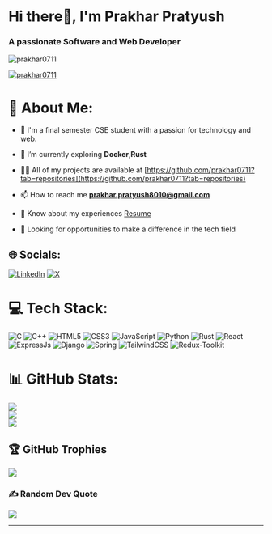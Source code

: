 <h1>Hi there👋, I'm Prakhar Pratyush</h1>
<h3>A passionate Software and Web Developer</h3>

<p align="left"> <img src="https://komarev.com/ghpvc/?username=prakhar0711&label=Profile%20views&color=0e75b6&style=flat" alt="prakhar0711" /> </p>


<p align="left"> <a href="https://twitter.com/prakhar0711" target="blank"><img src="https://img.shields.io/twitter/follow/prakhar0711?logo=twitter&style=for-the-badge" alt="prakhar0711" /></a> </p>

# 💫 About Me:
- 👯 I'm a final semester CSE student with a passion for technology and web.<br>

- 🌱 I’m currently exploring **Docker**,**Rust**

- 👨‍💻 All of my projects are available at [https://github.com/prakhar0711?tab=repositories](https://github.com/prakhar0711?tab=repositories)

- 📫 How to reach me **prakhar.pratyush8010@gmail.com**

- 📄 Know about my experiences [Resume](https://drive.google.com/file/d/1nInoiWZfcyTuyAk77Lth_yv9jDQEbsF1/view?usp=sharing)

- 🔭 Looking for opportunities to make a difference in the tech field<br>


## 🌐 Socials:
[![LinkedIn](https://img.shields.io/badge/LinkedIn-%230077B5.svg?logo=linkedin&logoColor=white)](https://linkedin.com/in/prakhar-pratyush-2a317a244) [![X](https://img.shields.io/badge/X-black.svg?logo=X&logoColor=white)](https://x.com/Prakhar0711) 

# 💻 Tech Stack:
![C](https://img.shields.io/badge/c-%2300599C.svg?style=for-the-badge&logo=c&logoColor=white) ![C++](https://img.shields.io/badge/c++-%2300599C.svg?style=for-the-badge&logo=c%2B%2B&logoColor=white) ![HTML5](https://img.shields.io/badge/html5-%23E34F26.svg?style=for-the-badge&logo=html5&logoColor=white) ![CSS3](https://img.shields.io/badge/css3-%231572B6.svg?style=for-the-badge&logo=css3&logoColor=white) ![JavaScript](https://img.shields.io/badge/javascript-%23323330.svg?style=for-the-badge&logo=javascript&logoColor=%23F7DF1E) ![Python](https://img.shields.io/badge/python-3670A0?style=for-the-badge&logo=python&logoColor=ffdd54) ![Rust](https://img.shields.io/badge/rust-%23000000.svg?style=for-the-badge&logo=rust&logoColor=white) ![React](https://img.shields.io/badge/react-%2320232a.svg?style=for-the-badge&logo=react&logoColor=%2361DAFB) ![ExpressJs](https://img.shields.io/badge/expressjs-%2320232a.svg?style=for-the-badge&logo=express&logoColor=%2361DAFB) ![Django](https://img.shields.io/badge/django-%23092E20.svg?style=for-the-badge&logo=django&logoColor=white) ![Spring](https://img.shields.io/badge/spring-%236DB33F.svg?style=for-the-badge&logo=spring&logoColor=white) ![TailwindCSS](https://img.shields.io/badge/tailwindcss-%2338B2AC.svg?style=for-the-badge&logo=tailwind-css&logoColor=white) ![Redux-Toolkit](https://img.shields.io/badge/redux%20--%20toolkit-%23593D88?style=for-the-badge&logo=redux)
# 📊 GitHub Stats:
![](https://github-readme-stats.vercel.app/api?username=prakhar0711&theme=dark&hide_border=false&include_all_commits=false&count_private=false)<br/>
![](https://github-readme-streak-stats.herokuapp.com/?user=prakhar0711&theme=dark&hide_border=false)<br/>
![](https://github-readme-stats.vercel.app/api/top-langs/?username=prakhar0711&theme=dark&hide_border=false&include_all_commits=false&count_private=false&layout=compact)

## 🏆 GitHub Trophies
![](https://github-profile-trophy.vercel.app/?username=prakhar0711&theme=darkhub&no-frame=true&no-bg=false&margin-w=4)

### ✍️ Random Dev Quote
![](https://quotes-github-readme.vercel.app/api?type=horizontal&theme=radical)

---

<!-- Proudly created with GPRM ( https://gprm.itsvg.in ) -->

